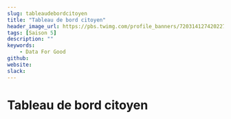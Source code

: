 ```yaml
---
slug: tableaudebordcitoyen
title: "Tableau de bord citoyen"
header_image_url: https://pbs.twimg.com/profile_banners/720314127420227585/1530018723/1500x500
tags: [Saison 5]
description: ""
keywords:
    - Data For Good
github: 
website: 
slack: 
---
```


# Tableau de bord citoyen